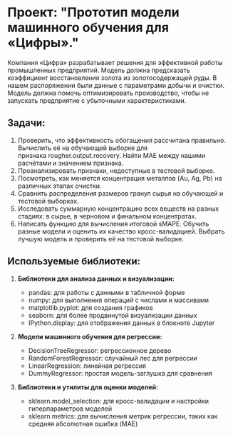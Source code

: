 # Проект: "Прототип модели машинного обучения для «Цифры»."
Компания «Цифра» разрабатывает решения для эффективной работы промышленных предприятий. Модель должна предсказать коэффициент восстановления золота из золотосодержащей руды. В нашем распоряжении были данные с параметрами добычи и очистки. Модель должна помочь оптимизировать производство, чтобы не запускать предприятие с убыточными характеристиками.

## Задачи:
1. Проверить, что эффективность обогащения рассчитана правильно. Вычислить её на обучающей выборке для признака rougher.output.recovery. Найти MAE между нашими расчётами и значением признака.
2. Проанализировать признаки, недоступные в тестовой выборке.
3. Посмотреть, как меняется концентрация металлов (Au, Ag, Pb) на различных этапах очистки.
4. Сравнить распределения размеров гранул сырья на обучающей и тестовой выборках.
5. Исследовать суммарную концентрацию всех веществ на разных стадиях: в сырье, в черновом и финальном концентратах.
6. Написать функцию для вычисления итоговой sMAPE. Обучить разные модели и оценить их качество кросс-валидацией. Выбрать лучшую модель и проверить её на тестовой выборке.

## Используемые библиотеки:
1. **Библиотеки для анализа данных и визуализации:**
   - pandas: для работы с данными в табличной форме
   - numpy: для выполнения операций с числами и массивами
   - matplotlib.pyplot: для создания графиков
   - seaborn: для более продвинутой визуализации данных
   - IPython.display: для отображения данных в блокноте Jupyter

2. **Модели машинного обучения для регрессии:**
   - DecisionTreeRegressor: регрессионное дерево
   - RandomForestRegressor: случайный лес для регрессии
   - LinearRegression: линейная регрессия
   - DummyRegressor: простая модель-заглушка для сравнения

3. **Библиотеки и утилиты для оценки моделей:**
   - sklearn.model_selection: для кросс-валидации и настройки гиперпараметров моделей
   - sklearn.metrics: для вычисления метрик регрессии, таких как средняя абсолютная ошибка (MAE)
